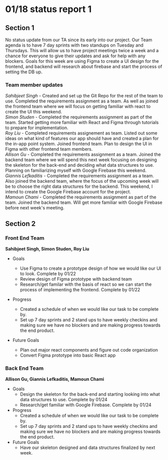 # 01/18 status report 1

## Section 1
No status update from our TA since its early into our project.
Our Team agenda is to have 7 day sprints with two standups on Tuesday and Thursdays. This will allow us to have project meetings twice a week and a chance for everyone to give their updates and ask for help with any blockers. Goals for this week are using Figma to create a UI design for the frontend, and backend will research about firebase and start the process of setting the DB up.

### Team member updates
*Sahibjeet Singh* -  Created and set up the Git Repo for the rest of the team to use. Completed the requirements assignment as a team. As well as joined the frontend team where we will focus on getting familiar with react to create the UI this weekend.   
*Simon Studen* -  Completed the requirements assignment as part of the team. Started getting more familiar with React and Figma through tutorials to prepare for implementation.  
*Roy Liu* -   Completed requirements assignement as team. Listed out some ideas on what kind of features our app should have and created a plan for the in-app point system. Joined frontend team. Plan to design the UI in Figma with other frontend team members.  
*Allison Gu* -   Completed the requirements assignment as a team. Joined the backend team where we will spend this next week focusing on designing the skeleton for the back-end and deciding what data structures to use. Planning on familiarizing myself with Google Firebase this weekend.  
*Giannis Lefkaditis* - Completed the requirements assignment as a team. Also joined the backend team, where the focus of the upcoming week will be to choose the right data structures for the backend. This weekend, I intend to create the Google Firebase account for the project.  
*Mamoun Chami* -   Completed the requirements assignment as part of the team. Joined the backend team. Will get more familiar with Google Firebase before next week's meeting.


## Section 2

### Front End Team
**Sahibjeet Singh, Simon Studen, Roy Liu**
* Goals
  * Use Figma to create a prototype design of how we would like our UI to look. Complete by 01/22
  * Review design of Figma prototype with backend team
  * Research/get familar with the basis of react so we can start the process of implementing the frontend. Complete by 01/22 

* Progress
  * Created a schedule of when we would like our task to be complete by.
  * Set up 7 day sprints and 2 stand ups to have weekly checkins and making sure we have no blockers and are making progress towards the end product.

* Future Goals
  * Plan out major react components and figure out code organization
  * Convert Figma prototype into basic React app
 
### Back End Team
**Allison Gu, Giannis Lefkaditis, Mamoun Chami**

* Goals   
  * Design the skeleton for the back-end and starting looking into what data structures to use. Complete by 01/24
  * Research/get familiar with Google Firebase. Complete by 01/24
* Progress   
  * Created a schedule of when we would like our task to be complete by.
  * Set up 7 day sprints and 2 stand ups to have weekly checkins and making sure we have no blockers and are making progress towards the end product.
* Future Goals   
  * Have our skeleton designed and data structures finalized by next week.
